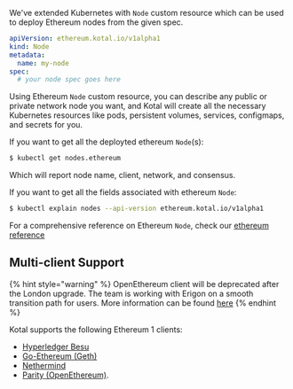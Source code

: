 We've extended Kubernetes with `Node` custom resource which can be used to deploy Ethereum nodes from the given spec.

```yaml
apiVersion: ethereum.kotal.io/v1alpha1
kind: Node
metadata:
  name: my-node
spec:
  # your node spec goes here
```

Using Ethereum `Node` custom resource, you can describe any public or private network node you want, and Kotal will create all the necessary Kubernetes resources like pods, persistent volumes, services, configmaps, and secrets for you.

If you want to get all the deployted ethereum `Node`(s):

```bash
$ kubectl get nodes.ethereum
```

Which will report node name, client, network, and consensus.

If you want to get all the fields associated with ethereum `Node`:

```bash
$ kubectl explain nodes --api-version ethereum.kotal.io/v1alpha1
```

For a comprehensive reference on Ethereum `Node`, check our [ethereum reference](../reference/ethereum.md)

## Multi-client Support

{% hint style="warning" %}
OpenEthereum client will be deprecated after the London upgrade. The team is working with Erigon on a smooth transition path for users. More information can be found [here](https://medium.com/openethereum/gnosis-joins-erigon-formerly-turbo-geth-to-release-next-gen-ethereum-client-c6708dd06dd)
{% endhint %}

Kotal supports the following Ethereum 1 clients:

* [Hyperledger Besu](https://besu.hyperledger.org)
* [Go-Ethereum (Geth)](https://geth.ethereum.org)
* [Nethermind](https://nethermind.io)
* [Parity (OpenEthereum)](https://www.parity.io/ethereum/).


